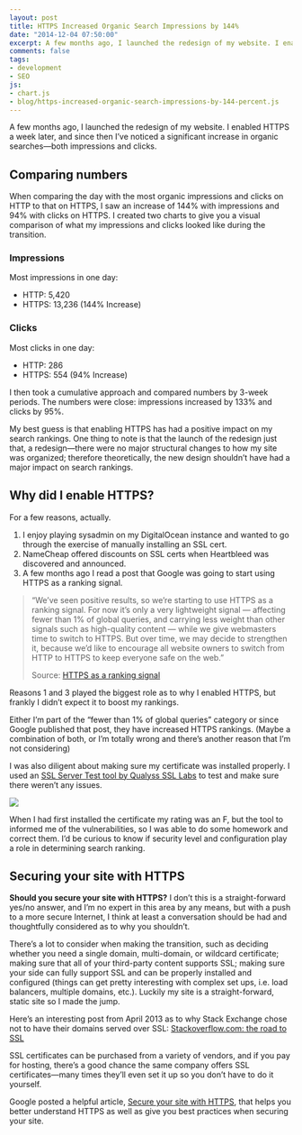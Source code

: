 ```yaml
---
layout: post
title: HTTPS Increased Organic Search Impressions by 144%
date: "2014-12-04 07:50:00"
excerpt: A few months ago, I launched the redesign of my website. I enabled HTTPS a week later, and since then I’ve noticed a significant increase in organic searches—both impressions and clicks. Impressions went up by 144% and clicks by 94% on HTTPS.
comments: false
tags:
- development
- SEO
js:
- chart.js
- blog/https-increased-organic-search-impressions-by-144-percent.js
---
```


A few months ago, I launched the redesign of my website. I enabled HTTPS a week later, and since then I’ve noticed a significant increase in organic searches—both impressions and clicks.

<!--more-->

## Comparing numbers

When comparing the day with the most organic impressions and clicks on HTTP to that on HTTPS, I saw an increase of 144% with impressions and 94% with clicks on HTTPS. I created two charts to give you a visual comparison of what my impressions and clicks looked like during the transition.

### Impressions

<div class="chart chart--no-labels">
  <canvas id="http-https-impressions" width="600px" height="250px"></canvas>
  <div id="http-https-impressions-legend" class="chart-legend"></div>
</div>

Most impressions in one day:

- HTTP: 5,420
- HTTPS: 13,236 (144% Increase)

### Clicks

<div class="chart chart--no-labels">
  <canvas id="http-https-clicks" width="600px" height="250px"></canvas>
  <div id="http-https-clicks-legend" class="chart-legend"></div>
</div>

Most clicks in one day:

- HTTP: 286
- HTTPS: 554 (94% Increase)

I then took a cumulative approach and compared numbers by 3-week periods. The numbers were close: impressions increased by 133% and clicks by 95%.

My best guess is that enabling HTTPS has had a positive impact on my search rankings. One thing to note is that the launch of the redesign just that, a redesign—there were no major structural changes to how my site was organized; therefore theoretically, the new design shouldn’t have had a major impact on search rankings.

## Why did I enable HTTPS?

For a few reasons, actually.

1. I enjoy playing sysadmin on my DigitalOcean instance and wanted to go through the exercise of manually installing an SSL cert.
2. NameCheap offered discounts on SSL certs when Heartbleed was discovered and announced.
3. A few months ago I read a post that Google was going to start using HTTPS as a ranking signal.

> “We’ve seen positive results, so we’re starting to use HTTPS as a ranking signal. For now it’s only a very lightweight signal — affecting fewer than 1% of global queries, and carrying less weight than other signals such as high-quality content — while we give webmasters time to switch to HTTPS. But over time, we may decide to strengthen it, because we’d like to encourage all website owners to switch from HTTP to HTTPS to keep everyone safe on the web.”
> 
> Source: <a href="http://googlewebmastercentral.blogspot.com/2014/08/https-as-ranking-signal.html" target="_blank">HTTPS as a ranking signal</a>

Reasons 1 and 3 played the biggest role as to why I enabled HTTPS, but frankly I didn’t expect it to boost my rankings.

Either I’m part of the “fewer than 1% of global queries” category or since Google published that post, they have increased HTTPS rankings. (Maybe a combination of both, or I’m totally wrong and there’s another reason that I’m not considering)

I was also diligent about making sure my certificate was installed properly. I used an <a href="https://www.ssllabs.com/ssltest/index.html" target="_blank">SSL Server Test tool by Qualyss SSL Labs</a> to test and make sure there weren’t any issues.

![](/assets/images/blog/2014/https-increased-my-organic-search-impressions-by-144-percent/ssl-test.png)

When I had first installed the certificate my rating was an F, but the tool to informed me of the vulnerabilities, so I was able to do some homework and correct them. I’d be curious to know if security level and configuration play a role in determining search ranking.

## Securing your site with HTTPS

**Should you secure your site with HTTPS?** I don’t this is a straight-forward yes/no answer, and I’m no expert in this area by any means, but with a push to a more secure Internet, I think at least a conversation should be had and thoughtfully considered as to why you shouldn’t.

There’s a lot to consider when making the transition, such as deciding whether you need a single domain, multi-domain, or wildcard certificate; making sure that all of your third-party content supports SSL; making sure your side can fully support SSL and can be properly installed and configured (things can get pretty interesting with complex set ups, i.e. load balancers, multiple domains, etc.). Luckily my site is a straight-forward, static site so I made the jump.

Here’s an interesting post from April 2013 as to why Stack Exchange chose not to have their domains served over SSL: <a href="http://nickcraver.com/blog/2013/04/23/stackoverflow-com-the-road-to-ssl/" target="_blank">Stackoverflow.com: the road to SSL</a>

SSL certificates can be purchased from a variety of vendors, and if you pay for hosting, there’s a good chance the same company offers SSL certificates—many times they’ll even set it up so you don’t have to do it yourself.

Google posted a helpful article, <a href="https://support.google.com/webmasters/answer/6073543" target="_blank">Secure your site with HTTPS</a>, that helps you better understand HTTPS as well as give you best practices when securing your site.